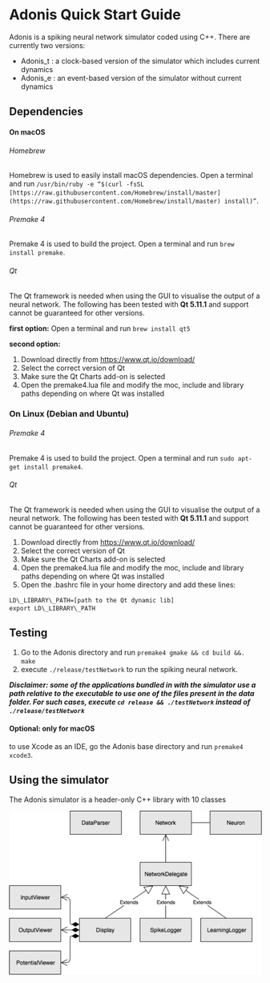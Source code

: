 
# Adonis Quick Start Guide

Adonis is a spiking neural network simulator coded using C++. There are currently two versions:
* Adonis_t : a clock-based version of the simulator which includes current dynamics
* Adonis_e : an event-based version of the simulator without current dynamics

## Dependencies

#### On macOS

###### Homebrew
Homebrew is used to easily install macOS dependencies. Open a terminal and run ``/usr/bin/ruby -e “$(curl -fsSL [https://raw.githubusercontent.com/Homebrew/install/master](https://raw.githubusercontent.com/Homebrew/install/master) install)”``.

###### Premake 4
Premake 4 is used to build the project. Open a terminal and run ``brew install premake``.

###### Qt
The Qt framework is needed when using the GUI to visualise the output of a neural network. The following has been tested with **Qt 5.11.1** and support cannot be guaranteed for other versions.
 
**first option:**  Open a terminal and run ``brew install qt5``

**second option:** 
1. Download directly from https://www.qt.io/download/
2. Select the correct version of Qt
3. Make sure the Qt Charts add-on is selected
4. Open the premake4.lua file and modify the moc, include and library paths depending on where Qt was installed 

### On Linux (Debian and Ubuntu)

###### Premake 4
Premake 4 is used to build the project. Open a terminal and run ``sudo apt-get install premake4``.

###### Qt
The Qt framework is needed when using the GUI to visualise the output of a neural network. The following has been tested with **Qt 5.11.1** and support cannot be guaranteed for other versions.

1. Download directly from https://www.qt.io/download/
2. Select the correct version of Qt
3. Make sure the Qt Charts add-on is selected
4. Open the premake4.lua file and modify the moc, include and library paths depending on where Qt was installed 
5. Open the .bashrc file in your home directory and add these lines:
```
LD\_LIBRARY\_PATH=[path to the Qt dynamic lib]
export LD\_LIBRARY\_PATH 
```

## Testing

1. Go to the Adonis directory and run ``premake4 gmake && cd build &&.
    make``
2. execute ``./release/testNetwork`` to run the spiking neural network.

**_Disclaimer: some of the applications bundled in with the simulator use a path relative to the executable to use one of the files present in the data folder. For such cases, execute ``cd release && ./testNetwork`` instead of ``./release/testNetwork``_**

#### Optional: only for macOS
to use Xcode as an IDE, go the Adonis base directory and run ``premake4 xcode3``.

## Using the simulator

The Adonis simulator is a header-only C++ library with 10 classes

![flowChart](resources/flowchart.png)